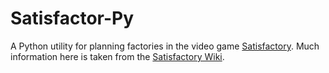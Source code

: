 # Satisfactor-Py

A Python utility for planning factories in the video game [Satisfactory](https://www.satisfactorygame.com/). Much information here is taken from the [Satisfactory Wiki](https://satisfactory.fandom.com/wiki/Satisfactory_Wiki).
